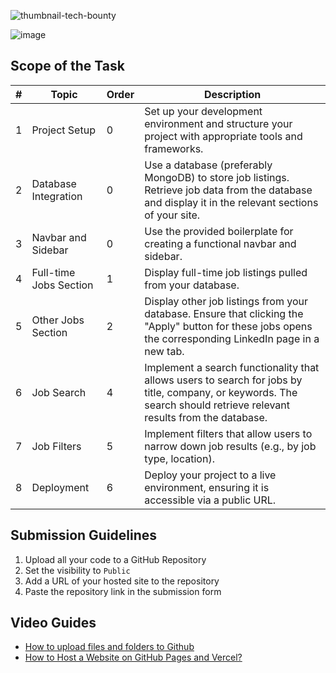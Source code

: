 ![thumbnail-tech-bounty](https://github.com/user-attachments/assets/a83c15bc-52b4-4e23-bbb5-95050e7689f9)

![image](https://github.com/user-attachments/assets/f0007c26-83f3-4c69-b48f-340a7facc066)


## Scope of the Task


| #   | Topic                  | Order | Description                                                                                                                                                          |
| --- | ---------------------- | ----- | -------------------------------------------------------------------------------------------------------------------------------------------------------------------- |
| 1   | Project Setup          | 0     | Set up your development environment and structure your project with appropriate tools and frameworks.                                                                |
| 2   | Database Integration   | 0     | Use a database (preferably MongoDB) to store job listings. Retrieve job data from the database and display it in the relevant sections of your site.                 |
| 3   | Navbar and Sidebar     | 0     | Use the provided boilerplate for creating a functional navbar and sidebar.                                                                                           |
| 4   | Full-time Jobs Section | 1     | Display full-time job listings pulled from your database.                                                                                                            |
| 5   | Other Jobs Section     | 2     | Display other job listings from your database. Ensure that clicking the "Apply" button for these jobs opens the corresponding LinkedIn page in a new tab.            |
| 6   | Job Search             | 4     | Implement a search functionality that allows users to search for jobs by title, company, or keywords. The search should retrieve relevant results from the database. |
| 7   | Job Filters            | 5     | Implement filters that allow users to narrow down job results (e.g., by job type, location).                                                                         |
| 8   | Deployment             | 6     | Deploy your project to a live environment, ensuring it is accessible via a public URL.                                                                               |



## Submission Guidelines

1. Upload all your code to a GitHub Repository
2. Set the visibility to `Public`
3. Add a URL of your hosted site to the repository
4. Paste the repository link in the submission form

## Video Guides

- [How to upload files and folders to Github](https://youtu.be/tlu5e0TxSzo?si=sVeKZAHJJOUlyDJi)
- [How to Host a Website on GitHub Pages and Vercel?](https://youtu.be/Z1A_myx3zuE?si=ginVhE3JAXKqbjQo)
